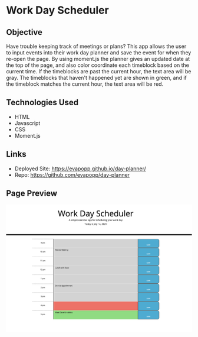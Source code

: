 # Work Day Scheduler

## Objective
Have trouble keeping track of meetings or plans? This app allows the user to input events into their work day planner and save the event for when they re-open the page. By using moment.js the planner gives an updated date at the top of the page, and also color coordinate each timeblock based on the current time. If the timeblocks are past the current hour, the text area will be gray. The timeblocks that haven't happened yet are shown in green, and if the timeblock matches the current hour, the text area will be red. 

## Technologies Used
* HTML
* Javascript
* CSS
* Moment.js

## Links
* Deployed Site: https://evapopp.github.io/day-planner/
* Repo: https://github.com/evapopp/day-planner

## Page Preview
![Work Day Planner](./images/planner.png)
